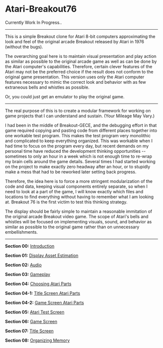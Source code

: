 # Atari-Breakout76
Currently Work In Progress..

---

This is a simple Breakout clone for Atari 8-bit computers approximating the look and feel of the original arcade Breakout released by Atari in 1976 (without the bugs).

The overarching goal here is to maintain visual presentation and play action as similar as possible to the original arcade game as well as can be done by the Atari computer's capabilities. Therefore, certain clever features of the Atari may not be the preferred choice if the result does not conform to the original game presentation.  This version uses only the Atari computer features necessary to mimic the correct look and behavior with as few extraneous bells and whistles as possible.

Or, you could just get an emulator to play the original game.

---

The real purpose of this is to create a modular framework for working on game projects that I can understand and sustain. (Your Mileage May Vary.)  

I had been in the middle of Breakout-GECE, and the debugging effort in that game required copying and pasting code from different places together into one workable test program.  This makes the test program very monolithic and complicated to keep everything organized.  This was workable when I had time to focus on the program every day, but recent demands on my personal time have reduced the development thinking opportunities -- sometimes to only an hour in a week which is not enough time to re-wrap  my brain cells around the game details.  Several times I had started working on the project to make exactly zero headway after an hour, or to stupidly make a mess that had to be reworked later setting back progress. 

Therefore, the idea here is to force a more stringent modularization of the code and data, keeping visual components entirely separate, so when I need to look at a part of the game, I will know exactly which files and locations to find everything without having to remember what I am looking at.  Breakout 76 is the first victim to test this thinking strategy.  

The display should be fairly simple to maintain a reasonable immitation of the original arcade Breakout video game.  The scope of Atari's bells and whistles will be focused on implementing visuals, sound, and behavior as similar as possible to the original game rather than on unnecessary embellishments.

---

**Section 00:** [Introduction]( https://github.com/kenjennings/Atari-Breakout76/blob/master/README00Intro.md "Introduction")

**Section 01:** [Display Asset Estimation]( https://github.com/kenjennings/Atari-Breakout76/blob/master/README01AssetEstimation.md "Display Asset Estimation" )

**Section 02:** [Audio]( https://github.com/kenjennings/Atari-Breakout76/blob/master/README02Audio.md "Audio" )

**Section 03:** [Gameplay]( https://github.com/kenjennings/Atari-Breakout76/blob/master/README03Gameplay.md "Gameplay" )

**Section 04:** [Choosing Atari Parts]( https://github.com/kenjennings/Atari-Breakout76/blob/master/README04Implementation.md "Choosing Atari Parts" )

**Section 04-1:** [Title Screen Atari Parts]( https://github.com/kenjennings/Atari-Breakout76/blob/master/README04-1TitleImplementation.md "Title Screen Atari Parts" )

**Section 04-2:** [Game Screen Atari Parts]( https://github.com/kenjennings/Atari-Breakout76/blob/master/README04-2GameImplementation.md "Game Screen Atari Parts" )

**Section 05:** [Atari Test Screen]( https://github.com/kenjennings/Atari-Breakout76/blob/master/README05TestScreen.md "Atari Test Screen" )

**Section 06:** [Game Screen]( https://github.com/kenjennings/Atari-Breakout76/blob/master/README06GameScreen.md "Game Screen" )

**Section 07:** [Title Screen]( https://github.com/kenjennings/Atari-Breakout76/blob/master/README07TitleScreen.md "Title Screen" )

**Section 08:** [Organizing Memory]( https://github.com/kenjennings/Atari-Breakout76/blob/master/README08Memory.md "Organizing Memory" )

